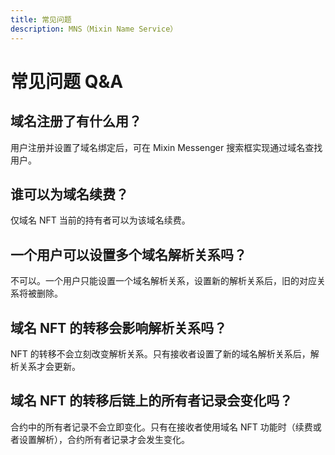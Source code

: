 ```yaml
---
title: 常见问题
description: MNS（Mixin Name Service）
---
```


# 常见问题 Q&A

## 域名注册了有什么用？

用户注册并设置了域名绑定后，可在 Mixin Messenger 搜索框实现通过域名查找用户。

## 谁可以为域名续费？

仅域名 NFT 当前的持有者可以为该域名续费。

## 一个用户可以设置多个域名解析关系吗？

不可以。一个用户只能设置一个域名解析关系，设置新的解析关系后，旧的对应关系将被删除。

## 域名 NFT 的转移会影响解析关系吗？

NFT 的转移不会立刻改变解析关系。只有接收者设置了新的域名解析关系后，解析关系才会更新。

## 域名 NFT 的转移后链上的所有者记录会变化吗？

合约中的所有者记录不会立即变化。只有在接收者使用域名 NFT 功能时（续费或者设置解析），合约所有者记录才会发生变化。
